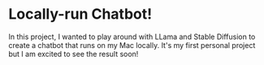 # Locally-run Chatbot!

In this project, I wanted to play around with LLama and Stable Diffusion to create a chatbot that runs on my Mac locally. It's my first personal project but I am excited to see the result soon!
